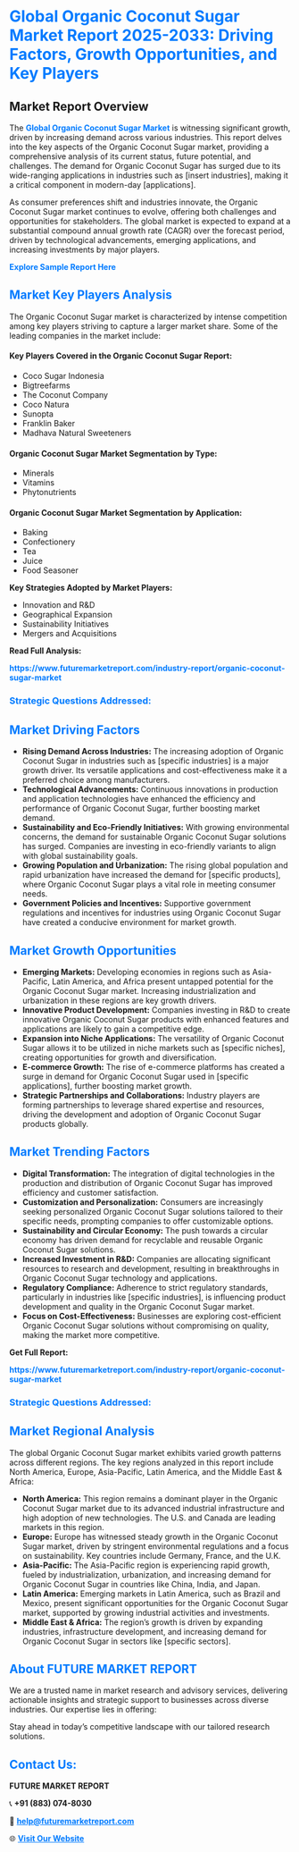 <h1 style="color: #007BFF;">Global Organic Coconut Sugar Market Report 2025-2033: Driving Factors, Growth Opportunities, and Key Players</h1>

<section id="overview">
<h2>Market Report Overview</h2>
<p>The <a href="https://www.futuremarketreport.com/industry-report/organic-coconut-sugar-market" style="color: #007BFF; text-decoration: none;"><strong>Global Organic Coconut Sugar Market</strong></a> is witnessing significant growth, driven by increasing demand across various industries. This report delves into the key aspects of the Organic Coconut Sugar market, providing a comprehensive analysis of its current status, future potential, and challenges. The demand for Organic Coconut Sugar has surged due to its wide-ranging applications in industries such as [insert industries], making it a critical component in modern-day [applications].</p>
<p>As consumer preferences shift and industries innovate, the Organic Coconut Sugar market continues to evolve, offering both challenges and opportunities for stakeholders. The global market is expected to expand at a substantial compound annual growth rate (CAGR) over the forecast period, driven by technological advancements, emerging applications, and increasing investments by major players.</p>
</section>

<section id="overview">
<p><a href="https://www.futuremarketreport.com/request-sample/reportId=63767" style="color: #007BFF; text-decoration: none;"><strong>Explore Sample Report Here</strong></a></p>
</section>

<section id="key-players">
<h2 style="color: #007BFF;">Market Key Players Analysis</h2>
<p>The Organic Coconut Sugar market is characterized by intense competition among key players striving to capture a larger market share. Some of the leading companies in the market include:</p>
<h4>Key Players Covered in the Organic Coconut Sugar Report:</h4>
<ul><li>Coco Sugar Indonesia</li><li>Bigtreefarms</li><li>The Coconut Company</li><li>Coco Natura</li><li>Sunopta</li><li>Franklin Baker</li><li>Madhava Natural Sweeteners</li></ul>
<h4>Organic Coconut Sugar Market Segmentation by Type:</h4>
<ul><li>Minerals</li><li>Vitamins</li><li>Phytonutrients</li></ul>

<h4>Organic Coconut Sugar Market Segmentation by Application:</h4>
<ul><li>Baking</li><li>Confectionery</li><li>Tea</li><li>Juice</li><li>Food Seasoner</li></ul>
<p><strong>Key Strategies Adopted by Market Players:</strong></p>
<ul>
<li>Innovation and R&D</li>
<li>Geographical Expansion</li>
<li>Sustainability Initiatives</li>
<li>Mergers and Acquisitions</li>
</ul>
</section>

<section>
<p><strong>Read Full Analysis: </strong></p><a href="https://www.futuremarketreport.com/industry-report/organic-coconut-sugar-market" style="color: #007BFF; text-decoration: none;"><strong>https://www.futuremarketreport.com/industry-report/organic-coconut-sugar-market</strong></a>
<h3 style="color: #007BFF;">Strategic Questions Addressed:</h3>
</section>

<section id="driving-factors">
<h2 style="color: #007BFF;">Market Driving Factors</h2>
<ul>
<li><strong>Rising Demand Across Industries:</strong> The increasing adoption of Organic Coconut Sugar in industries such as [specific industries] is a major growth driver. Its versatile applications and cost-effectiveness make it a preferred choice among manufacturers.</li>
<li><strong>Technological Advancements:</strong> Continuous innovations in production and application technologies have enhanced the efficiency and performance of Organic Coconut Sugar, further boosting market demand.</li>
<li><strong>Sustainability and Eco-Friendly Initiatives:</strong> With growing environmental concerns, the demand for sustainable Organic Coconut Sugar solutions has surged. Companies are investing in eco-friendly variants to align with global sustainability goals.</li>
<li><strong>Growing Population and Urbanization:</strong> The rising global population and rapid urbanization have increased the demand for [specific products], where Organic Coconut Sugar plays a vital role in meeting consumer needs.</li>
<li><strong>Government Policies and Incentives:</strong> Supportive government regulations and incentives for industries using Organic Coconut Sugar have created a conducive environment for market growth.</li>
</ul>
</section>

<section id="growth-opportunities">
<h2 style="color: #007BFF;">Market Growth Opportunities</h2>
<ul>
<li><strong>Emerging Markets:</strong> Developing economies in regions such as Asia-Pacific, Latin America, and Africa present untapped potential for the Organic Coconut Sugar market. Increasing industrialization and urbanization in these regions are key growth drivers.</li>
<li><strong>Innovative Product Development:</strong> Companies investing in R&D to create innovative Organic Coconut Sugar products with enhanced features and applications are likely to gain a competitive edge.</li>
<li><strong>Expansion into Niche Applications:</strong> The versatility of Organic Coconut Sugar allows it to be utilized in niche markets such as [specific niches], creating opportunities for growth and diversification.</li>
<li><strong>E-commerce Growth:</strong> The rise of e-commerce platforms has created a surge in demand for Organic Coconut Sugar used in [specific applications], further boosting market growth.</li>
<li><strong>Strategic Partnerships and Collaborations:</strong> Industry players are forming partnerships to leverage shared expertise and resources, driving the development and adoption of Organic Coconut Sugar products globally.</li>
</ul>
</section>

<section id="trending-factors">
<h2 style="color: #007BFF;">Market Trending Factors</h2>
<ul>
<li><strong>Digital Transformation:</strong> The integration of digital technologies in the production and distribution of Organic Coconut Sugar has improved efficiency and customer satisfaction.</li>
<li><strong>Customization and Personalization:</strong> Consumers are increasingly seeking personalized Organic Coconut Sugar solutions tailored to their specific needs, prompting companies to offer customizable options.</li>
<li><strong>Sustainability and Circular Economy:</strong> The push towards a circular economy has driven demand for recyclable and reusable Organic Coconut Sugar solutions.</li>
<li><strong>Increased Investment in R&D:</strong> Companies are allocating significant resources to research and development, resulting in breakthroughs in Organic Coconut Sugar technology and applications.</li>
<li><strong>Regulatory Compliance:</strong> Adherence to strict regulatory standards, particularly in industries like [specific industries], is influencing product development and quality in the Organic Coconut Sugar market.</li>
<li><strong>Focus on Cost-Effectiveness:</strong> Businesses are exploring cost-efficient Organic Coconut Sugar solutions without compromising on quality, making the market more competitive.</li>
</ul>
</section>

<section>
<p><strong>Get Full Report: </strong></p><a href="https://www.futuremarketreport.com/industry-report/organic-coconut-sugar-market" style="color: #007BFF; text-decoration: none;"><strong>https://www.futuremarketreport.com/industry-report/organic-coconut-sugar-market</strong></a>
<h3 style="color: #007BFF;">Strategic Questions Addressed:</h3>
</section>


<section id="regional-analysis">
<h2 style="color: #007BFF;">Market Regional Analysis</h2>
<p>The global Organic Coconut Sugar market exhibits varied growth patterns across different regions. The key regions analyzed in this report include North America, Europe, Asia-Pacific, Latin America, and the Middle East & Africa:</p>
<ul>
<li><strong>North America:</strong> This region remains a dominant player in the Organic Coconut Sugar market due to its advanced industrial infrastructure and high adoption of new technologies. The U.S. and Canada are leading markets in this region.</li>
<li><strong>Europe:</strong> Europe has witnessed steady growth in the Organic Coconut Sugar market, driven by stringent environmental regulations and a focus on sustainability. Key countries include Germany, France, and the U.K.</li>
<li><strong>Asia-Pacific:</strong> The Asia-Pacific region is experiencing rapid growth, fueled by industrialization, urbanization, and increasing demand for Organic Coconut Sugar in countries like China, India, and Japan.</li>
<li><strong>Latin America:</strong> Emerging markets in Latin America, such as Brazil and Mexico, present significant opportunities for the Organic Coconut Sugar market, supported by growing industrial activities and investments.</li>
<li><strong>Middle East & Africa:</strong> The region’s growth is driven by expanding industries, infrastructure development, and increasing demand for Organic Coconut Sugar in sectors like [specific sectors].</li>
</ul>
</section>

<footer>
<h2 style="color: #007BFF;">About FUTURE MARKET REPORT</h2>
<p>We are a trusted name in market research and advisory services, delivering actionable insights and strategic support to businesses across diverse industries. Our expertise lies in offering:</p>

<p>Stay ahead in today’s competitive landscape with our tailored research solutions.</p>

<h2 style="color: #007BFF;">Contact Us:</h2>
<p><strong>FUTURE MARKET REPORT</strong></p>
<p>📞 <strong>+91 (883) 074-8030</strong></p>
<p>📧 <strong><a href="mailto:help@futuremarketreport.com" style="color: #007BFF;">help@futuremarketreport.com</a></strong></p>
<p>🌐 <strong><a href="https://www.futuremarketreport.com/" style="color: #007BFF;">Visit Our Website</a></strong></p>
</footer>